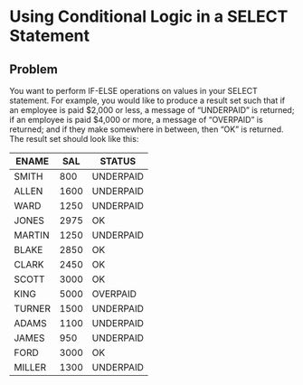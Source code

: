 # Using Conditional Logic in a SELECT Statement

## Problem

You want to perform IF-ELSE operations on values in your SELECT statement. For
example, you would like to produce a result set such that if an employee is paid
$2,000 or less, a message of “UNDERPAID” is returned; if an employee is paid $4,000
or more, a message of “OVERPAID” is returned; and if they make somewhere in
between, then “OK” is returned. The result set should look like this:

| ENAME | SAL | STATUS|
| ------|-----|-------|
| SMITH | 800 |UNDERPAID|
|ALLEN  |1600 |UNDERPAID|
|WARD   |1250 |UNDERPAID|
|JONES  |2975 |OK|
|MARTIN |1250 |UNDERPAID|
|BLAKE  |2850 |OK|
|CLARK  |2450 |OK|
|SCOTT  |3000 | OK|
|KING   |5000 |OVERPAID|
|TURNER |1500 | UNDERPAID|
|ADAMS  |1100 |UNDERPAID|
|JAMES  |950  | UNDERPAID|
|FORD   |3000 |OK|
|MILLER |1300 |UNDERPAID|